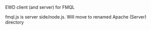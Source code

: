 EWD client (and server) for FMQL

fmql.js is server side/node.js. Will move to renamed Apache (Server) directory
